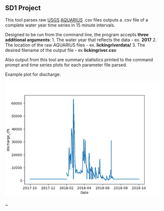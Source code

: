 ## SD1 Project

This tool parses raw [USGS](https://water.usgs.gov/osw/) [AQUARIUS](http://aquaticinformatics.com/products/aquarius-time-series/) .csv files outputs a .csv file of a complete water year 
time series in 15 minute intervals.

Designed to be run from the command line, the program accepts **three additional arguments**:
	1. The water year that reflects the data - ex. **2017**
	2. The location of the raw AQUARIUS files - ex. **lickingriverdata/**
	3. The desired filename of the output file - ex **lickingriver.csv**

Also output from this tool are summary statistics printed to the command prompt and 
time series plots for each parameter file parsed.

Example plot for discharge:

![Licking River discharge measurments](https://github.com/neko1010/SD1_project/blob/master/figs_ex/discharge_cfs.png)

~


